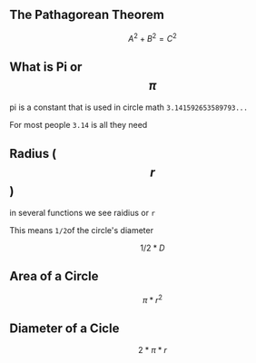 ## The Pathagorean Theorem

$$A^2+B^2=C^2$$



## What is Pi or $$\pi$$

pi is a constant that is used in circle math `3.141592653589793...`

For most people `3.14` is all they need

## Radius ( $$r$$ )

in several functions we see raidius or `r`

This means `1/2`of the circle's diameter

$$1/2*D$$

## Area of a Circle

$$\pi*r^2$$

## Diameter of a Cicle

$$2*\pi*r$$

